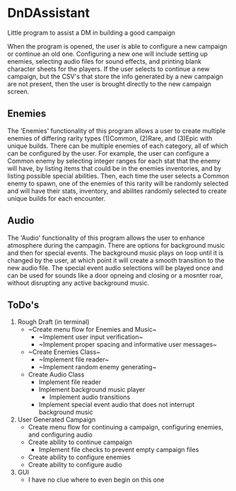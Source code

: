 # DnDAssistant
Little program to assist a DM in building a good campaign

When the program is opened, the user is able to configure a new campaign or continue an old one. Configuring a new one will include setting up enemies, selecting audio files for sound effects, and printing blank character sheets for the players. If the user selects to continue a new campaign, but the CSV's that store the info generated by a new campaign are not present, then the user is brought directly to the new campaign screen.

## Enemies
  The 'Enemies' functionality of this program allows a user to create multiple enemies of differing rarity types (1)Common, (2)Rare, and (3)Epic with unique builds. There can be multiple enemies of each category, all of which can be configured by the user. 
  For example, the user can configure a Common enemy by selecting integer ranges for each stat that the enemy will have, by listing items that could be in the enemies inventories, and by listing possible special abilities. Then, each time the user selects a Common enemy to spawn, one of the enemies of this rarity will be randomly selected and will have their stats, inventory, and abilites randomly selected to create unique builds for each encounter.

## Audio
  The 'Audio' functionality of this program allows the user to enhance atmosphere during the campagin. There are options for background music and then for special events. The background music plays on loop until it is changed by the user, at which point it will create a smooth transition to the new audio file. The special event audio selections will be played once and can be used for sounds like a door opneing and closing or a mosnter roar, without disrupting any active background music.

## ToDo's
1. Rough Draft (in terminal)
   - ~Create menu flow for Enemies and Music~
       - ~Implement user input verification~
       - ~Implement proper spacing and informative user messages~
   - ~Create Enemies Class~
       - ~Implement file reader~
       - ~Implement random enemy generating~
   - Create Audio Class
       - Implement file reader
       - Implement background music player
           - Implement audio transitions
       - Implement special event audio that does not interrupt background music
2. User Generated Campaign
   - Create menu flow for continuing a campaign, configuring enemies, and configuring audio
   - Create ability to continue campaign
       - Implement file checks to prevent empty campaign files
   - Create ability to configure enemies
   - Create ability to configure audio
3. GUI
   - I have no clue where to even begin on this one
